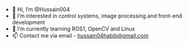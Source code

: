 - 👋 Hi, I’m @Hussain004
- 👀 I’m interested in control systems, image processing and front-end development
- 🌱 I’m currently learning ROS1, OpenCV and Linux
- 📫 Contact me via email - hussain04habib@gmail.com

<!---
Hussain004/Hussain004 is a ✨ special ✨ repository because its `README.md` (this file) appears on your GitHub profile.
You can click the Preview link to take a look at your changes.
--->
